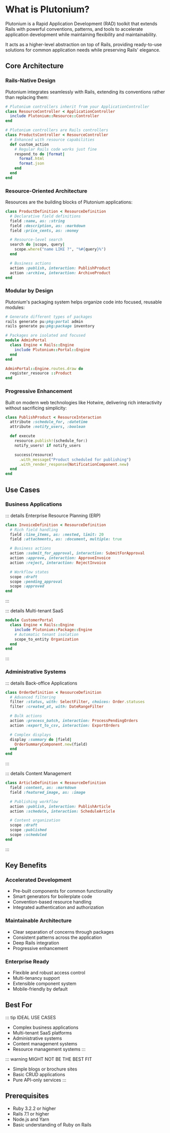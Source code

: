 # What is Plutonium?

Plutonium is a Rapid Application Development (RAD) toolkit that extends Rails with powerful conventions, patterns, and tools to accelerate application development while maintaining flexibility and maintainability.

It acts as a higher-level abstraction on top of Rails, providing ready-to-use solutions for common application needs while preserving Rails' elegance.

## Core Architecture

### Rails-Native Design

Plutonium integrates seamlessly with Rails, extending its conventions rather than replacing them:

```ruby
# Plutonium controllers inherit from your ApplicationController
class ResourceController < ApplicationController
  include Plutonium::Resource::Controller
end

# Plutonium controllers are Rails controllers
class ProductsController < ResourceController
  # Enhanced with resource capabilities
  def custom_action
    # Regular Rails code works just fine
    respond_to do |format|
      format.html
      format.json
    end
  end
end
```

### Resource-Oriented Architecture

Resources are the building blocks of Plutonium applications:

```ruby
class ProductDefinition < ResourceDefinition
  # Declarative field definitions
  field :name, as: :string
  field :description, as: :markdown
  field :price_cents, as: :money

  # Resource-level search
  search do |scope, query|
    scope.where("name LIKE ?", "%#{query}%")
  end

  # Business actions
  action :publish, interaction: PublishProduct
  action :archive, interaction: ArchiveProduct
end
```

### Modular by Design

Plutonium's packaging system helps organize code into focused, reusable modules:

```ruby
# Generate different types of packages
rails generate pu:pkg:portal admin
rails generate pu:pkg:package inventory

# Packages are isolated and focused
module AdminPortal
  class Engine < Rails::Engine
    include Plutonium::Portal::Engine
  end
end

AdminPortal::Engine.routes.draw do
  register_resource ::Product
end
```

### Progressive Enhancement

Built on modern web technologies like Hotwire, delivering rich interactivity without sacrificing simplicity:

```ruby
class PublishProduct < ResourceInteraction
  attribute :schedule_for, :datetime
  attribute :notify_users, :boolean

  def execute
    resource.publish!(schedule_for:)
    notify_users! if notify_users

    success(resource)
      .with_message("Product scheduled for publishing")
      .with_render_response(NotificationComponent.new)
  end
end
```

## Use Cases

### Business Applications

::: details Enterprise Resource Planning (ERP)
```ruby
class InvoiceDefinition < ResourceDefinition
  # Rich field handling
  field :line_items, as: :nested, limit: 20
  field :attachments, as: :document, multiple: true

  # Business actions
  action :submit_for_approval, interaction: SubmitForApproval
  action :approve, interaction: ApproveInvoice
  action :reject, interaction: RejectInvoice

  # Workflow states
  scope :draft
  scope :pending_approval
  scope :approved
end
```
:::

::: details Multi-tenant SaaS
```ruby
module CustomerPortal
  class Engine < Rails::Engine
    include Plutonium::Package::Engine
    # Automatic tenant isolation
    scope_to_entity Organization
  end
end
```
:::

### Administrative Systems

::: details Back-office Applications
```ruby
class OrderDefinition < ResourceDefinition
  # Advanced filtering
  filter :status, with: SelectFilter, choices: Order.statuses
  filter :created_at, with: DateRangeFilter

  # Bulk actions
  action :process_batch, interaction: ProcessPendingOrders
  action :export_to_csv, interaction: ExportOrders

  # Complex displays
  display :summary do |field|
    OrderSummaryComponent.new(field)
  end
end
```
:::

::: details Content Management
```ruby
class ArticleDefinition < ResourceDefinition
  field :content, as: :markdown
  field :featured_image, as: :image

  # Publishing workflow
  action :publish, interaction: PublishArticle
  action :schedule, interaction: ScheduleArticle

  # Content organization
  scope :draft
  scope :published
  scope :scheduled
end
```
:::

## Key Benefits

### Accelerated Development
- Pre-built components for common functionality
- Smart generators for boilerplate code
- Convention-based resource handling
- Integrated authentication and authorization

### Maintainable Architecture
- Clear separation of concerns through packages
- Consistent patterns across the application
- Deep Rails integration
- Progressive enhancement

### Enterprise Ready
- Flexible and robust access control
- Multi-tenancy support
- Extensible component system
- Mobile-friendly by default

## Best For

::: tip IDEAL USE CASES
- Complex business applications
- Multi-tenant SaaS platforms
- Administrative systems
- Content management systems
- Resource management systems
:::

::: warning MIGHT NOT BE THE BEST FIT
- Simple blogs or brochure sites
- Basic CRUD applications
- Pure API-only services
:::

## Prerequisites

- Ruby 3.2.2 or higher
- Rails 7.1 or higher
- Node.js and Yarn
- Basic understanding of Ruby on Rails

